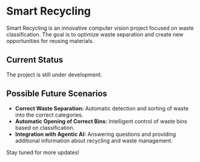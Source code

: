 # Smart Recycling

Smart Recycling is an innovative computer vision project focused on waste classification. The goal is to optimize waste separation and create new opportunities for reusing materials.

## Current Status
The project is still under development.

## Possible Future Scenarios
- **Correct Waste Separation:** Automatic detection and sorting of waste into the correct categories.
- **Automatic Opening of Correct Bins:** Intelligent control of waste bins based on classification.
- **Integration with Agentic AI:** Answering questions and providing additional information about recycling and waste management.

Stay tuned for more updates!